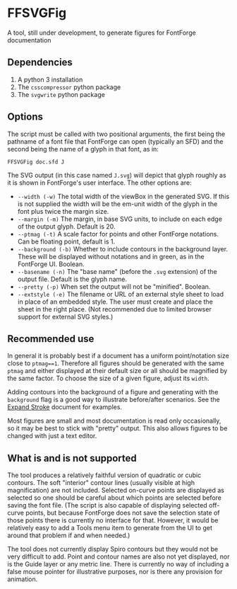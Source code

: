 # FFSVGFig
A tool, still under development, to generate figures for FontForge documentation

## Dependencies

1. A python 3 installation
2. The `csscompressor` python package
3. The `svgwrite` python package

## Options

The script must be called with two positional arguments, the first being the
pathname of a font file that FontForge can open (typically an SFD) and the 
second being the name of a glyph in that font, as in:

```
FFSVGFig doc.sfd J
```
The SVG output (in this case named `J.svg`) will depict that glyph roughly as
it is shown in FontForge's user interface. The other options are:

* `--width (-w)` The total width of the viewBox in the generated SVG. If this
  is not supplied the width will be the em-unit width of the glyph in the font
  plus twice the margin size.
* `--margin (-m)` The margin, in base SVG units, to include on each edge of the
  output glyph. Default is 20.
* `--ptmag (-t)` A scale factor for points and other FontForge notations. Can
  be floating point, default is 1.
* `--background (-b)` Whether to include contours in the background layer. 
  These will be displayed without notations and in green, as in the FontForge
  UI. Boolean. 
* `--basename (-n)` The "base name" (before the `.svg` extension) of the output
  file. Default is the glyph name.
* `--pretty (-p)` When set the output will not be "minified". Boolean. 
* `--extstyle (-e)` The filename or URL of an external style sheet to load 
  in place of an embedded style. The user must create and place the sheet in
  the right place. (Not recommended due to limited browser support for external
  SVG styles.)

## Recommended use

In general it is probably best if a document has a uniform point/notation size
close to `ptmag==1`. Therefore all figures should be generated with the same
`ptmag` and either displayed at their default size or all should be magnified
by the same factor. To choose the size of a given figure, adjust its `width`. 

Adding contours into the background of a figure and generating with the
`background` flag is a good way to illustrate before/after scenarios. See the
[Expand Stroke](https://fontforge.org/docs/techref/stroke.html) document for
examples. 

Most figures are small and most documentation is read only occasionally, so it
may be best to stick with "pretty" output. This also allows figures to be
changed with just a text editor. 

## What is and is not supported

The tool produces a relatively faithful version of quadratic or cubic contours.
The soft "interior" contour lines (usually visible at high magnification) are
not included.  Selected on-curve points are displayed as selected so one should
be careful about which points are selected before saving the font file. (The
script is also capable of displaying selected off-curve points, but because
FontForge does not save the selection state of those points there is currently
no interface for that. However, it would be relatively easy to add a Tools menu
item to generate from the UI to get around that problem if and when needed.)

The tool does not currently display Spiro contours but they would not
be very difficult to add. Point and contour names are also not yet displayed,
nor is the Guide layer or any metric line. There is currently no way of including
a false mouse pointer for illustrative purposes, nor is there any provision for
animation. 
